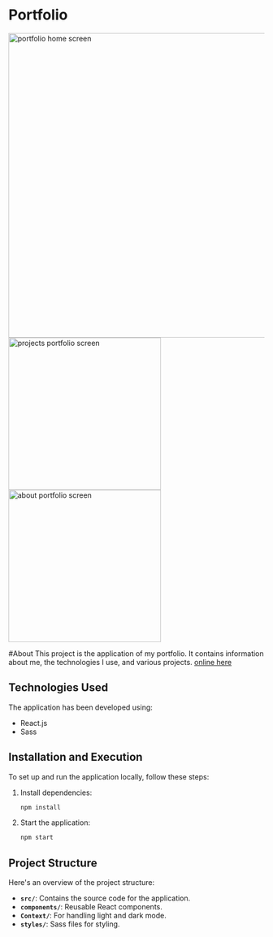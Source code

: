 
 # Portfolio
  
<img src="https://i.imgur.com/f09KVXL.png" alt="portfolio home screen" style="width:600px; height:auto;">
<img src="https://i.imgur.com/p47M3XT.png" alt="projects portfolio screen" style="width:300px; height:auto;"><img src="https://i.imgur.com/Bh7GsPT.png" alt="about portfolio screen" style="width:300px; height:auto;">





  #About
This project is the application of my portfolio. It contains information about me, the technologies I use, and various projects.
[online here](https://david-chazoule.github.io/Portfolio/)

## Technologies Used

The application has been developed using:
- React.js
- Sass

## Installation and Execution

To set up and run the application locally, follow these steps:

1. Install dependencies:
    ```bash
    npm install
    ```
2. Start the application:
    ```bash
    npm start
    ```

## Project Structure

Here's an overview of the project structure:

  - **`src/`**: Contains the source code for the application.
  - **`components/`**: Reusable React components.
  - **`Context/`**: For handling light and dark mode.
  - **`styles/`**: Sass files for styling.


